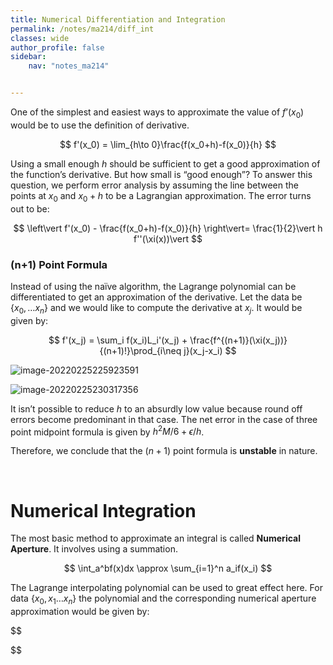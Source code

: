 ```yaml
---
title: Numerical Differentiation and Integration
permalink: /notes/ma214/diff_int
classes: wide
author_profile: false
sidebar:
    nav: "notes_ma214"


---
```


One of the simplest and easiest ways to approximate the value of $f’(x_0)$ would be to use the definition of derivative.


$$
f'(x_0) = \lim_{h\to 0}\frac{f(x_0+h)-f(x_0)}{h}
$$
 

Using a small enough $h$ should be sufficient to get a good approximation of the function’s derivative. But how small is “good enough”? To answer this question, we perform error analysis by assuming the line between the points at $x_0$ and $x_0+h$ to be a Lagrangian approximation. The error turns out to be:

$$
\left\vert f'(x_0) - \frac{f(x_0+h)-f(x_0)}{h} \right\vert= \frac{1}{2}\vert h f''(\xi(x))\vert
$$


### (n+1) Point Formula

Instead of using the naïve algorithm, the Lagrange polynomial can be differentiated to get an approximation of the derivative. Let the data be $\{ x_0,\ldots x_n \}$ and we would like to compute the derivative at $x_j$. It would be given by:


$$
f'(x_j) = \sum_i f(x_i)L_i'(x_j) + \frac{f^{(n+1)}(\xi(x_j))}{(n+1)!}\prod_{i\neq j}(x_j-x_i)
$$


![image-20220225225923591](E:\Github\AkashCherukuri.github.io\assets\images\typora\image-20220225225923591.png)

![image-20220225230317356](E:\Github\AkashCherukuri.github.io\assets\images\typora\image-20220225230317356.png)



It isn’t possible to reduce $h$ to an absurdly low value because round off errors become predominant in that case. The net error in the case of three point midpoint formula is given by $h^2M/6 + \epsilon/h$.

Therefore, we conclude that the $(n+1)$ point formula is **unstable** in nature.



&nbsp;



# Numerical Integration

The most basic method to approximate an integral is called **Numerical Aperture**. It involves using a summation.


$$
\int_a^bf(x)dx \approx \sum_{i=1}^n a_if(x_i)
$$


The Lagrange interpolating polynomial can be used to great effect here. For data $\{x_0,x_1\ldots x_n\}$ the polynomial and the corresponding numerical aperture approximation would be given by:


$$

$$
